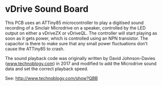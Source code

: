 # vDrive Sound Board

This PCB uses an ATTiny85 microcontroller to play a digitised sound recording
of a Sinclair Microdrive on a speaker, controlled by the LED output on either
a vDriveZX or vDriveQL. The controller will start playing as soon as it gets
power, which is controlled using an NPN transistor. The capacitor is there to
make sure that any small power fluctuations don't cause the ATTiny85 to crash.

The sound playback code was originally written by David Johnson-Davies
(www.technoblogy.com) in 2017 and modified to add the Microdrive sound data
and set the correct playback speed.

See: http://www.technoblogy.com/show?QBB

